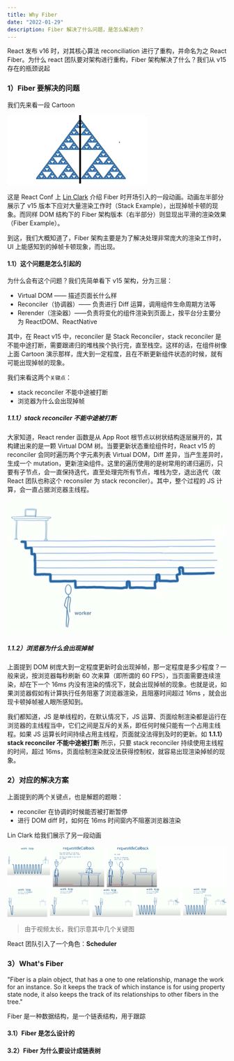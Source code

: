 ```yaml
---
title: Why Fiber
date: "2022-01-29"
description: Fiber 解决了什么问题，是怎么解决的？
---
```


React 发布 v16 时，对其核心算法 reconciliation 进行了重构，并命名为之 React Fiber。为什么 react 团队要对架构进行重构，Fiber 架构解决了什么？我们从 v15 存在的瓶颈说起

### 1）Fiber 要解决的问题

我们先来看一段 Cartoon

![dom tree mutation](./dom-tree-mutation.gif)

这是 React Conf 上 [Lin Clark](https://www.youtube.com/watch?v=ZCuYPiUIONs&list=PLb0IAmt7-GS3fZ46IGFirdqKTIxlws7e0&index=6) 介绍 Fiber 时开场引入的一段动画。动画左半部分展示了 v15 版本下应对大量渲染工作时（Stack Example），出现掉帧卡顿的现象。而同样 DOM 结构下的 Fiber 架构版本（右半部分）则显现出平滑的渲染效果（Fiber Example）。

到这，我们大概知道了，Fiber 架构主要是为了解决处理非常庞大的渲染工作时，UI 上能感知到的掉帧卡顿现象，而出现。

#### 1.1）这个问题是怎么引起的

为什么会有这个问题？我们先简单看下 v15 架构，分为三层：

- Virtual DOM —— 描述页面长什么样
- Reconciler（协调器）—— 负责进行 Diff 运算，调用组件生命周期方法等
- Rerender（渲染器）——负责将变化的组件渲染到页面上，按平台分主要分为 ReactDOM、ReactNative

其中，在 React v15 中，reconciler 是 Stack Reconciler，stack reconciler 是不能中途打断，需要跟递归的堆栈挨个执行完，直至栈空。这样的话，在组件树像上面 Cartoon 演示那样，庞大到一定程度，且在不断更新组件状态的时候，就有可能出现掉帧的现象。

我们来看这两个`关键点`：

- stack reconciler 不能中途被打断
- 浏览器为什么会出现掉帧

##### 1.1.1）stack reconciler 不能中途被打断

大家知道，React render 函数是从 App Root 根节点以树状结构逐层展开的，其构建出来的是一颗 Virtual DOM 树。当要更新状态重绘组件时，React v15 的 reconciler 会同时遍历两个字元素列表 Virtual DOM，Diff 差异，当产生差异时，生成一个 mutation，更新渲染组件。这里的遍历使用的是树常用的递归遍历，只要有子节点，会一直保持迭代，直至处理完所有节点，堆栈为空，退出迭代（故 React 团队也称这个 reconsiler 为 stack reconciler）。其中，整个过程的 JS 计算，会一直占据浏览器主线程。

![stack](./stack.jpg)

##### 1.1.2）浏览器为什么会出现掉帧

上面提到 DOM 树庞大到一定程度更新时会出现掉帧，那一定程度是多少程度？一般来说，按浏览器每秒刷新 60 次来算（即所谓的 60 FPS），当页面需要连续渲染，却在下一个 16ms 内没有渲染的情况下，就会出现掉帧的现象。也就是说，如果浏览器假如有计算执行任务阻塞了浏览器渲染，且阻塞时间超过 16ms ，就会出现卡顿掉帧被人眼所感知到。

我们都知道，JS 是单线程的，在默认情况下，JS 运算、页面绘制渲染都是运行在浏览器的主线程当中，它们之间是互斥的关系，即任何时候只能有一个占用主线程。如果 JS 运算长时间持续占用主线程，页面就没法得到及时的更新。如 **1.1.1）stack reconciler 不能中途被打断** 所示，只要 stack reconciler 持续使用主线程的时间，超过 16ms，页面绘制渲染就没法获得控制权，就容易出现渲染掉帧的现象。

### 2）对应的解决方案

上面提到的两个关键点，也是解题的题眼：

- reconciler 在协调的时候能否被打断暂停
- 进行 DOM diff 时，如何在 16ms 时间窗内不阻塞浏览器渲染

Lin Clark 给我们展示了另一段动画

![scheduler](./scheduler.jpg)

> 由于视频太长，我们示意其中几个关键图

React 团队引入了一个角色：**Scheduler**

### 3）What's Fiber

"Fiber is a plain object, that has a one to one relationship, manage the work for an instance. So it keeps the track of which instance is for using property state node, it also keeps the track of its relationships to other fibers in the tree."

Fiber 是一种数据结构，是一个链表结构，用于跟踪

#### 3.1）Fiber 是怎么设计的

#### 3.2）Fiber 为什么要设计成链表树

